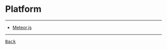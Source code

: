 # Platform

---

- [<div title=
  "Full Stack web and mobile platform">Meteor.js</div>](https://www.meteor.com/)

---

[<kbd> Back </kbd>](./../readme.md)
